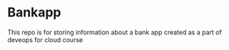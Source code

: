 # Bankapp
This repo is for storing information about a bank app created as a part of deveops for cloud course 
